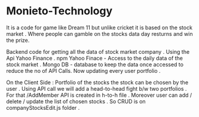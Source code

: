# Monieto-Technology
It is a code for game like Dream 11 but unlike cricket it is based on the stock market . Where people can gamble on the stocks data day resturns and win the prize.

Backend code for getting all the data of stock market company .
Using the Api Yahoo Finance .
   npm Yahoo Finace - Access to the daily data of the stock market .
   Mongo DB - database to keep the data once accessed to reduce the no of API Calls.
   Now updating every user portfolio .
   
On the Client Side : 
Portfolio of the stocks the stock can be chosen by the user .
Using API call we will add a head-to-head fight b/w two portfolios . 
For that /AddMember API is created in h-to-h file .
Moreover user can add / delete / update the list of chosen stocks . So CRUD is on companyStocksEdit.js folder .
